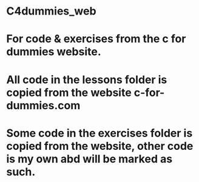 # C4dummies_web
# For code & exercises from the c for dummies website.
# All code in the lessons folder is copied from the website c-for-dummies.com
# Some code in the exercises folder is copied from the website, other code is my own abd will be marked as such.
